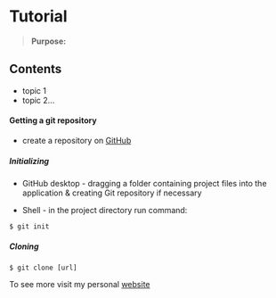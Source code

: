 # Tutorial
>**Purpose:**

## Contents
- topic 1
- topic 2...


#### Getting a git repository
- create a repository on [GitHub](www.github.com)

##### Initializing
- GitHub desktop - dragging a folder containing project files into the application & creating Git repository if necessary

- Shell - in the project directory run command:
```Shell
$ git init
```

##### Cloning
```Shell
$ git clone [url]
```

To see more visit my personal [website](prichodko.github.io)
